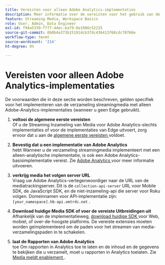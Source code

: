 ```yaml
---
title: Vereisten voor alleen Adobe Analytics-implementaties
description: Meer informatie over de vereisten voor het gebruik van de verzameling streamingmedia met alleen Adobe Analytics-implementaties
feature: Streaming Media, Workspace Basics
role: User, Admin, Data Engineer
exl-id: f94a5339-f777-44ec-ba79-0a1986c52225
source-git-commit: 0b0b4a373b15191dcb37dc436413f68cdc70768e
workflow-type: tm+mt
source-wordcount: '214'
ht-degree: 0%

---
```


# Vereisten voor alleen Adobe Analytics-implementaties

De voorwaarden die in deze sectie worden beschreven, gelden specifiek voor het implementeren van de verzameling streamingmedia met alleen Adobe-Analytics-implementaties (wanneer u geen Edge gebruikt).

1. **voltooi de algemene eerste vereisten**<br>
Of u de Streaming Inzameling van Media voor Adobe Analytics-slechts implementaties of voor de implementaties van Edge uitvoert, zorg ervoor dat u aan de [ algemene eerste vereisten ](/help/getting-started/prereqs.md) voldoet.

1. **Bevestig dat u een implementatie van Adobe Analytics**<br> hebt
Wanneer u de verzameling streamingmedia implementeert met een alleen-analytische implementatie, is ook een Adobe Analytics-basisimplementatie vereist. Zie [ Adobe Analytics ](https://experienceleague.adobe.com/docs/analytics/implementation/home.html?lang=nl-NL) voor meer informatie uitvoeren.

1. **verkrijg media het volgen server URL**<br>
Vraag uw Adobe Analytics-vertegenwoordiger naar de URL van de mediatrackingserver. Dit is de `collection-api-server` URL voor Mobile SDK, de JavaScript SDK, en de niet-inzameling-api die server voor Roku volgen. Domeinnamen voor API-implementatie zijn: `[your_namespace].hb-api.omtrdc.net` .

1. **Download huidige Media SDK of voer de vereiste Uitbreidingen uit**<br>
Afhankelijk van de implementatieweg, [ download huidige SDK ](/help/getting-started/download-sdks.md) voor Web, mobiel, of over-de-hoogste platforms. De vereiste extensies moeten worden geïmplementeerd om de paden voor het streamen van media-verzamelingspaden in te schakelen.

1. **laat de Rapporten van Adobe Analytics**<br> toe
Om rapporten in Analytics toe te laten en de inhoud en de gegevens te bekijken die u verzamelt, moet u rapporten in Analytics toelaten. Zie [ Media meldt enablement ](/help/reporting/media-reports-enable.md).
